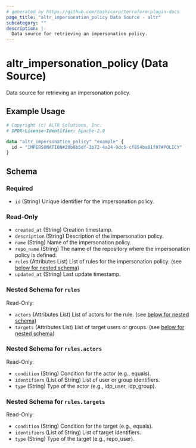```yaml
---
# generated by https://github.com/hashicorp/terraform-plugin-docs
page_title: "altr_impersonation_policy Data Source - altr"
subcategory: ""
description: |-
  Data source for retrieving an impersonation policy.
---
```


# altr_impersonation_policy (Data Source)

Data source for retrieving an impersonation policy.

## Example Usage

```terraform
# Copyright (c) ALTR Solutions, Inc.
# SPDX-License-Identifier: Apache-2.0

data "altr_impersonation_policy" "example" {
  id = "IMPERSONATION#20b8b5df-3b72-4a24-9dc5-cf854ba81f07#POLICY"
}
```

<!-- schema generated by tfplugindocs -->
## Schema

### Required

- `id` (String) Unique identifier for the impersonation policy.

### Read-Only

- `created_at` (String) Creation timestamp.
- `description` (String) Description of the impersonation policy.
- `name` (String) Name of the impersonation policy.
- `repo_name` (String) The name of the repository where the impersonation policy is defined.
- `rules` (Attributes List) List of rules for the impersonation policy. (see [below for nested schema](#nestedatt--rules))
- `updated_at` (String) Last update timestamp.

<a id="nestedatt--rules"></a>
### Nested Schema for `rules`

Read-Only:

- `actors` (Attributes List) List of actors for the rule. (see [below for nested schema](#nestedatt--rules--actors))
- `targets` (Attributes List) List of target users or groups. (see [below for nested schema](#nestedatt--rules--targets))

<a id="nestedatt--rules--actors"></a>
### Nested Schema for `rules.actors`

Read-Only:

- `condition` (String) Condition for the actor (e.g., equals).
- `identifiers` (List of String) List of user or group identifiers.
- `type` (String) Type of the actor (e.g., idp_user, idp_group).


<a id="nestedatt--rules--targets"></a>
### Nested Schema for `rules.targets`

Read-Only:

- `condition` (String) Condition for the target (e.g., equals).
- `identifiers` (List of String) List of target identifiers.
- `type` (String) Type of the target (e.g., repo_user).

